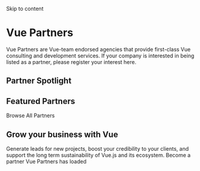 Skip to content
# Vue Partners
Vue Partners are Vue-team endorsed agencies that provide first-class Vue consulting and development services. If your company is interested in being listed as a partner, please register your interest here. 
## Partner Spotlight
## Featured Partners
Browse All Partners
## Grow your business with Vue
Generate leads for new projects, boost your credibility to your clients, and support the long term sustainability of Vue.js and its ecosystem.
Become a partner
Vue Partners has loaded
